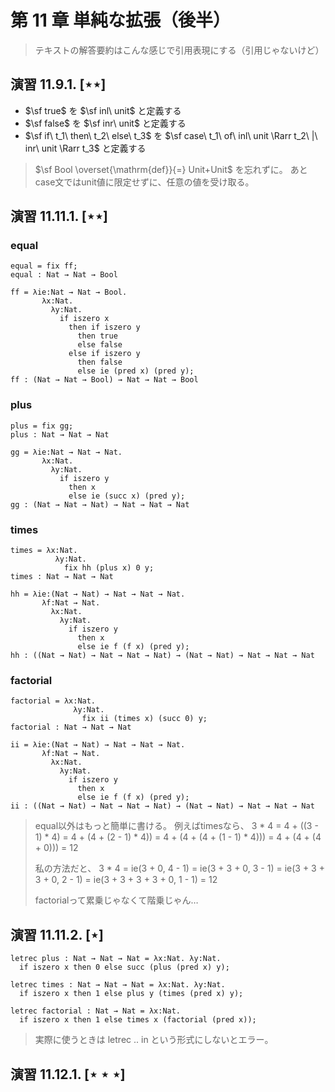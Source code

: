 # 第 11 章 単純な拡張（後半）

> テキストの解答要約はこんな感じで引用表現にする（引用じゃないけど）

## 演習 11.9.1. $[\star\star]$

- $\sf true$ を $\sf inl\ unit$ と定義する
- $\sf false$ を $\sf inr\ unit$ と定義する
- $\sf if\ t_1\ then\ t_2\ else\ t_3$ を $\sf case\ t_1\ of\ inl\ unit \Rarr t_2\ |\ inr\ unit \Rarr t_3$ と定義する

> $\sf Bool \overset{\mathrm{def}}{=} Unit+Unit$ を忘れずに。
> あとcase文ではunit値に限定せずに、任意の値を受け取る。

## 演習 11.11.1. $[\star\star]$

### equal

```
equal = fix ff;
equal : Nat → Nat → Bool

ff = λie:Nat → Nat → Bool.
       λx:Nat.
         λy:Nat.
           if iszero x
             then if iszero y
               then true
               else false
             else if iszero y
               then false
               else ie (pred x) (pred y);
ff : (Nat → Nat → Bool) → Nat → Nat → Bool
```

### plus

```
plus = fix gg;
plus : Nat → Nat → Nat

gg = λie:Nat → Nat → Nat.
       λx:Nat.
         λy:Nat.
           if iszero y
             then x
             else ie (succ x) (pred y);
gg : (Nat → Nat → Nat) → Nat → Nat → Nat
```

### times

```
times = λx:Nat.
          λy:Nat.
            fix hh (plus x) 0 y;
times : Nat → Nat → Nat

hh = λie:(Nat → Nat) → Nat → Nat → Nat.
       λf:Nat → Nat.
         λx:Nat.
           λy:Nat.
             if iszero y
               then x
               else ie f (f x) (pred y);
hh : ((Nat → Nat) → Nat → Nat → Nat) → (Nat → Nat) → Nat → Nat → Nat
```

### factorial

```
factorial = λx:Nat.
              λy:Nat.
                fix ii (times x) (succ 0) y;
factorial : Nat → Nat → Nat

ii = λie:(Nat → Nat) → Nat → Nat → Nat.
       λf:Nat → Nat.
         λx:Nat.
           λy:Nat.
             if iszero y
               then x
               else ie f (f x) (pred y);
ii : ((Nat → Nat) → Nat → Nat → Nat) → (Nat → Nat) → Nat → Nat → Nat
```

> equal以外はもっと簡単に書ける。
> 例えばtimesなら、
> 3 * 4 = 4 + ((3 - 1) * 4) = 4 + (4 + (2 - 1) * 4)) = 4 + (4 + (4 + (1 - 1) * 4))) = 4 + (4 + (4 + 0))) = 12
>
> 私の方法だと、
> 3 * 4 = ie(3 + 0, 4 - 1) = ie(3 + 3 + 0, 3 - 1) = ie(3 + 3 + 3 + 0, 2 - 1) = ie(3 + 3 + 3 + 3 + 0, 1 - 1) = 12
>
> factorialって累乗じゃなくて階乗じゃん…

## 演習 11.11.2. $[\star]$

```
letrec plus : Nat → Nat → Nat = λx:Nat. λy:Nat.
  if iszero x then 0 else succ (plus (pred x) y);
  
letrec times : Nat → Nat → Nat = λx:Nat. λy:Nat.
  if iszero x then 1 else plus y (times (pred x) y);
  
letrec factorial : Nat → Nat = λx:Nat.
  if iszero x then 1 else times x (factorial (pred x));
```

>実際に使うときは letrec .. in という形式にしないとエラー。

## 演習 11.12.1. $[\star\star\star]$

